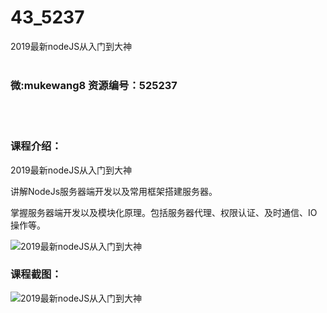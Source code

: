 # 43_5237
2019最新nodeJS从入门到大神
<br/></br>
<h3>微:mukewang8 资源编号：525237</h3>
<br/></br>
<h3>课程介绍：</h3>
<p>2019最新nodeJS从入门到大神</p>
<p>讲解NodeJs服务器端开发以及常用框架搭建服务器。</p>
<p>掌握服务器端开发以及模块化原理。包括服务器代理、权限认证、及时通信、IO操作等。</p>
<p><img src="https://www.ko996.com/wp-content/uploads/img/2019/06/1-42-300x151.png" alt="2019最新nodeJS从入门到大神"></p>
<h3>课程截图：</h3>
<p><img src="https://www.ko996.com/wp-content/uploads/img/2019/06/2-44.png" alt="2019最新nodeJS从入门到大神"></p>
